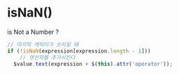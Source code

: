 # isNaN()

is Not a Number ?

```javascript
// 마지막 캐릭터가 숫자일 때
if (!isNaN(expression[expression.length - 1]))  
    // 연산자를 추가시킨다 
  $value.text(expression + $(this).attr('operator'));
```
